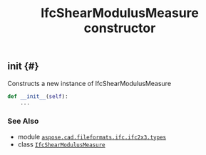 ﻿---
title: IfcShearModulusMeasure constructor
second_title: Aspose.CAD for Python via .NET API References
description: 
type: docs
weight: 10
url: /python-net/aspose.cad.fileformats.ifc.ifc2x3.types/ifcshearmodulusmeasure/__init__/
is_root: false
---

## __init__ {#}

Constructs a new instance of IfcShearModulusMeasure



```python
def __init__(self):
    ...
```





### See Also
* module [`aspose.cad.fileformats.ifc.ifc2x3.types`](../../)
* class [`IfcShearModulusMeasure`](/cad/python-net/aspose.cad.fileformats.ifc.ifc2x3.types/ifcshearmodulusmeasure)
